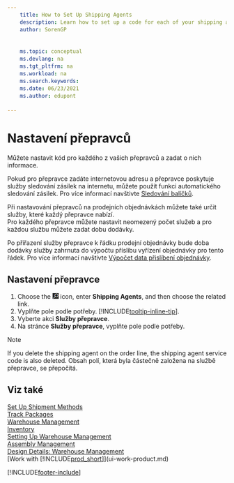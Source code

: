```yaml
---
    title: How to Set Up Shipping Agents
    description: Learn how to set up a code for each of your shipping agents and enter descriptive information about each of them and the services they provide.
    author: SorenGP

    
    ms.topic: conceptual
    ms.devlang: na
    ms.tgt_pltfrm: na
    ms.workload: na
    ms.search.keywords:
    ms.date: 06/23/2021
    ms.author: edupont

---
```

# Nastavení přepravců
Můžete nastavit kód pro každého z vašich přepravců a zadat o nich informace.

Pokud pro přepravce zadáte internetovou adresu a přepravce poskytuje služby sledování zásilek na internetu, můžete použít funkci automatického sledování zásilek. Pro více informací navštivte [Sledování balíčků](sales-how-track-packages.md).

Při nastavování přepravců na prodejních objednávkách můžete také určit služby, které každý přepravce nabízí.  
Pro každého přepravce můžete nastavit neomezený počet služeb a pro každou službu můžete zadat dobu dodávky.

Po přiřazení služby přepravce k řádku prodejní objednávky bude doba dodávky služby zahrnuta do výpočtu příslibu vyřízení objednávky pro tento řádek. Pro více informací navštivte [Výpočet data přislíbení objednávky](sales-how-to-calculate-order-promising-dates.md).

## Nastavení přepravce
1. Choose the ![Lightbulb that opens the Tell Me feature.](media/ui-search/search_small.png "Tell me what you want to do") icon, enter **Shipping Agents**, and then choose the related link.
2. Vyplňte pole podle potřeby. [!INCLUDE[tooltip-inline-tip](includes/tooltip-inline-tip_md.md)].
3. Vyberte akci **Služby přepravce**.
4. Na stránce **Služby přepravce**, vyplňte pole podle potřeby.

> [!NOTE]  
> If you delete the shipping agent on the order line, the shipping agent service code is also deleted. Obsah polí, která byla částečně založena na službě přepravce, se přepočítá.

## Viz také
[Set Up Shipment Methods](sales-how-set-up-shipment-methods.md)  
[Track Packages](sales-how-track-packages.md)    
[Warehouse Management](warehouse-manage-warehouse.md)  
[Inventory](inventory-manage-inventory.md)  
[Setting Up Warehouse Management](warehouse-setup-warehouse.md)     
[Assembly Management](assembly-assemble-items.md)    
[Design Details: Warehouse Management](design-details-warehouse-management.md)  
[Work with [!INCLUDE[prod_short](includes/prod_short.md)]](ui-work-product.md)


[!INCLUDE[footer-include](includes/footer-banner.md)]